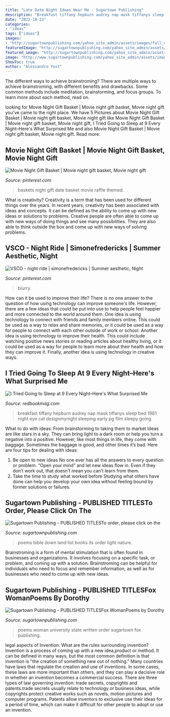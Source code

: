 ```yaml
---
title: "Late Date Night Ideas Near Me - Sugartown Publishing"
description: "Breakfast tiffany hepburn audrey nap mask tiffanys sleep bed 1961 night eye cat designmynight sleeping early pg film sleepy going"
date: "2022-10-23"
categories:
- "ideas"
tags: ["ideas"]
images:
- "http://sugartownpublishing.com/yahoo_site_admin/assets/images/full_cover_small.45135712_std.jpg"
featuredImage: "http://sugartownpublishing.com/yahoo_site_admin/assets/images/full_cover_small.45135712_std.jpg"
featured_image: "http://sugartownpublishing.com/yahoo_site_admin/assets/images/full_cover_small.45135712_std.jpg"
image: "http://www.sugartownpublishing.com/yahoo_site_admin/assets/images/Mi_Tierra.133153032_std.jpg"
ShowToc: true
author: "Alessandro Yost"
---
```



The different ways to achieve brainstroming?
There are multiple ways to achieve brainstroming, with different benefits and drawbacks. Some common methods include meditation, brainstorming, and focus groups. To learn more about each method, read on.

	

		
looking for Movie Night Gift Basket | Movie night gift basket, Movie night gift you've came to the right place. We have 5 Pictures about Movie Night Gift Basket | Movie night gift basket, Movie night gift like Movie Night Gift Basket | Movie night gift basket, Movie night gift, I Tried Going to Sleep at 9 Every Night–Here&#039;s What Surprised Me and also Movie Night Gift Basket | Movie night gift basket, Movie night gift. Read more:
		
    
## Movie Night Gift Basket | Movie Night Gift Basket, Movie Night Gift

<img loading=lazy src="https://i.pinimg.com/originals/6e/42/30/6e4230ca0b9205cc9ff7a8700b6d3e05.jpg" onerror="this.onerror=null;this.src='https://tse3.mm.bing.net/th?id=OIP.SUseniKCl0jOuSTr7MTWAgHaJ4&amp;pid=15.1';" alt="Movie Night Gift Basket | Movie night gift basket, Movie night gift">

_Source: pinterest.com_

>baskets night gift date basket movie raffle themed. 

	

What is creativity?
Creativity is a term that has been used for different things over the years. In recent years, creativity has been associated with ideas and concepts. It can be defined as the ability to come up with new ideas or solutions to problems. Creative people are often able to come up with new ways of doing things and see many possibilities. They are also able to think outside the box and come up with new ways of solving problems.

    
## VSCO - Night Ride | Simonefredericks | Summer Aesthetic, Night

<img loading=lazy src="https://i.pinimg.com/736x/37/84/e8/3784e8633d4cb94fc7d29816b5a5b5a0.jpg" onerror="this.onerror=null;this.src='https://tse4.mm.bing.net/th?id=OIP.hPOkmNe5vUe368Iz33MHWgHaLI&amp;pid=15.1';" alt="VSCO - night ride | simonefredericks | Summer aesthetic, Night">

_Source: pinterest.com_

>blurry. 

	

How can it be used to improve their life?
There is no one answer to the question of how using technology can improve someone's life. However, there are a few ideas that could be put into use to help people feel happier and more connected to the world around them. One idea is using technology to connect with friends and family members online. This could be used as a way to relax and share memories, or it could be used as a way for people to connect with each other outside of work or school. Another idea is using technology to improve their health. This could include watching positive news stories or reading articles about healthy living, or it could be used as a way for people to learn more about their health and how they can improve it. Finally, another idea is using technology in creative ways.

    
## I Tried Going To Sleep At 9 Every Night–Here&#039;s What Surprised Me

<img loading=lazy src="http://rbk.h-cdn.co/assets/16/21/1464037592-breakfast-at-tiffanys-audrey-hepburn-dvd-review.jpg" onerror="this.onerror=null;this.src='https://tse1.mm.bing.net/th?id=OIP.ECQdso0b9aOgTbzZm2MnWgHaFH&amp;pid=15.1';" alt="I Tried Going to Sleep at 9 Every Night–Here&#039;s What Surprised Me">

_Source: redbookmag.com_

>breakfast tiffany hepburn audrey nap mask tiffanys sleep bed 1961 night eye cat designmynight sleeping early pg film sleepy going. 

	

What to do with ideas: From brainstorming to taking them to market
Ideas are like stars in a sky. They can bring light to a dark room or help you turn a negative into a positive. However, like most things in life, they come with baggage. Sometimes the baggage is good, and other times it’s bad. Here are four tips for dealing with ideas:
1. Be open to new ideas 
No one ever has all the answers to every question or problem. “Open your mind” and let new ideas flow in. Even if they don’t work out, that doesn’t mean you can’t learn from them. 
2. Take the time to study what worked before 
Studying what others have done can help you develop your own idea without feeling bound by former solutions or failures.

    
## Sugartown Publishing - PUBLISHED TITLESTo Order, Please Click On The

<img loading=lazy src="http://www.sugartownpublishing.com/yahoo_site_admin/assets/images/Mi_Tierra.133153032_std.jpg" onerror="this.onerror=null;this.src='https://tse4.mm.bing.net/th?id=OIP._ZKtb1SApAGHacU9R1eQCAHaLG&amp;pid=15.1';" alt="Sugartown Publishing - PUBLISHED TITLESTo order, please click on the">

_Source: sugartownpublishing.com_

>poems bible down land list books its order light nature. 

	

Brainstroming is a form of mental stimulation that is often found in businesses and organizations. It involves focusing on a specific task, or problem, and coming up with a solution. Brainstroming can be helpful for individuals who need to focus and remember information, as well as for businesses who need to come up with new ideas.

    
## Sugartown Publishing - PUBLISHED TITLESFox WomanPoems By Dorothy

<img loading=lazy src="http://sugartownpublishing.com/yahoo_site_admin/assets/images/full_cover_small.45135712_std.jpg" onerror="this.onerror=null;this.src='https://tse2.mm.bing.net/th?id=OIP.4Uifz-DbHvlVAHUy0ZWppQAAAA&amp;pid=15.1';" alt="Sugartown Publishing - PUBLISHED TITLESFox WomanPoems by Dorothy">

_Source: sugartownpublishing.com_

>poems woman university state written order sugartown fox publishing. 

	

legal aspects of Invention: What are the rules surrounding invention?
Invention is a process of coming up with a new idea,product or method. It can be defined in many ways, but the most common definition is that invention is "the creation of something new out of nothing." Many countries have laws that regulate the creation and use of inventions. In some cases, these laws are more important than others, and they can play a decisive role in whether an invention becomes a commercial success.
There are three types of law governing invention: trade secrets, copyrights and patents.trade secrets usually relate to technology or business ideas, while copyrights protect creative works such as novels, motion pictures and computer programs. Patents allow inventors to exclusive use their ideas for a period of time, which can make it difficult for other people to adopt or use an invention.

